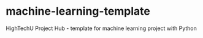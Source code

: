 # machine-learning-template
HighTechU Project Hub - template for machine learning project with Python
